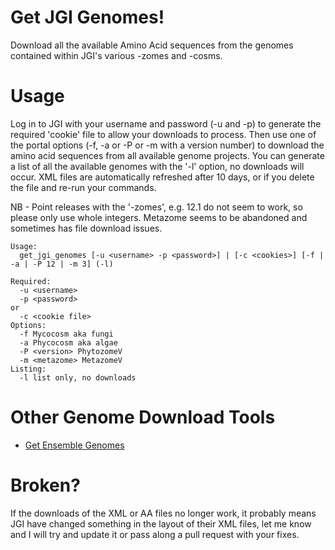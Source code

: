 # Get JGI Genomes!
Download all the available Amino Acid sequences from the genomes contained within JGI's various -zomes and -cosms.

# Usage
Log in to JGI with your username and password (-u and -p) to generate the required 'cookie' file to allow your downloads to process. Then use one of the portal options (-f, -a or -P or -m with a version number) to download the amino acid sequences from all available genome projects. You can generate a list of all the available genomes with the '-l' option, no downloads will occur. XML files are automatically refreshed after 10 days, or if you delete the file and re-run your commands.

NB - Point releases with the '-zomes', e.g. 12.1 do not seem to work, so please only use whole integers. Metazome seems to be abandoned and sometimes has file download issues.

```
Usage:
  get_jgi_genomes [-u <username> -p <password>] | [-c <cookies>] [-f | -a | -P 12 | -m 3] (-l)

Required:
  -u <username>
  -p <password>
or
  -c <cookie file>
Options:
  -f Mycocosm aka fungi
  -a Phycocosm aka algae
  -P <version> PhytozomeV
  -m <metazome> MetazomeV
Listing:
  -l list only, no downloads
```

# Other Genome Download Tools
 * [Get Ensemble Genomes](https://github.com/guyleonard/get_ensembl_genomes)

# Broken?
If the downloads of the XML or AA files no longer work, it probably means JGI have changed something in the layout of their XML files, let me know and I will try and update it or pass along a pull request with your fixes.
